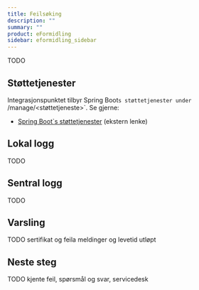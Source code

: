 ```yaml
---
title: Feilsøking
description: ""
summary: ""
product: eFormidling
sidebar: eformidling_sidebar
---
```


TODO

## Støttetjenester

Integrasjonspunktet tilbyr Spring Boot`s støttetjenester under `/manage/<støttetjeneste>`. Se gjerne:

- [Spring Boot`s støttetjenester](https://docs.spring.io/spring-boot/docs/current/reference/html/actuator.html#actuator.endpoints) (ekstern lenke)

## Lokal logg

TODO

## Sentral logg

TODO

## Varsling

TODO sertifikat og feila meldinger og levetid utløpt

## Neste steg

TODO kjente feil, spørsmål og svar, servicedesk


